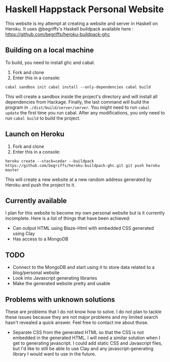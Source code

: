# Haskell Happstack Personal Website
This website is my attempt at creating a website and server in Haskell on Heroku. It uses @begriffs's Haskell buildpack available here : https://github.com/begriffs/heroku-buildpack-ghc

## Building on a local machine

To build, you need to install ghc and cabal. 

1. Fork and clone
2. Enter this in a console:

`
cabal sandbox init
cabal install --only-dependencies
cabal build
`

This will create a sandbox inside the project's directory and will install all dependencies from Hackage. Finally, the last command will build the program in `./dist/build/server/server`. You might need to run `cabal update` the first time you run cabal. After any modifications, you only need to run `cabal build` to build the project.

## Launch on Heroku

1. Fork and clone
2. Enter this in a console:

`
heroku create --stack=cedar --buildpack https://github.com/begriffs/heroku-buildpack-ghc.git
git push heroku master
`

This will create a new website at a new random address generated by Heroku and push the project to it.


## Currently available

I plan for this website to become my own personal website but is it currently incomplete. Here is a list of things that have been achieved:

- Can output HTML using Blaze-Html with embedded CSS generated using Clay
- Has access to a MongoDB

## TODO

- Connect to the MongoDB and start using it to store data related to a blog/personal website
- Look into Javascript generating libraries
- Make the generated website pretty and usable

## Problems with unknown solutions

These are problems that I do not know how to solve. I do not plan to tackle these issues because they are not major problems and my limited search hasn't revealed a quick answer. Feel free to contact me about those.

- Separate CSS from the generated HTML so that the CSS is not embedded in the generated HTML. I will need a similar solution when I get to generating javascript. I could add static CSS and Javascript files, but I'd like to still be able to use Clay and any javascript-generating library I would want to use in the future.
